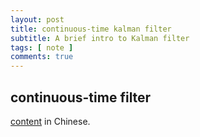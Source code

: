 ```yaml
---
layout: post
title: continuous-time kalman filter
subtitle: A brief intro to Kalman filter
tags: [ note ]
comments: true
---
```




## continuous-time  filter

[content](../assets/html/2020-07-15-continuous-time_kalman_filter.html) in Chinese.
